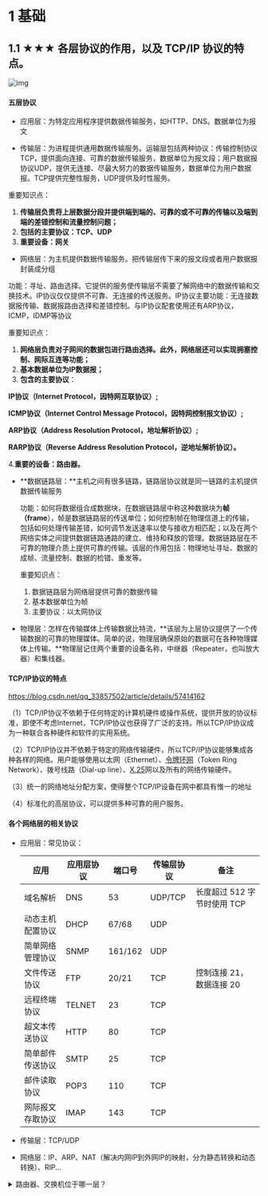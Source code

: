 # 1 基础

## 1.1 ★★★ 各层协议的作用，以及 TCP/IP 协议的特点。	

![img](file:////private/var/folders/gw/tm5w3wzx75b28wcz_7klvkxm0000gn/T/com.kingsoft.wpsoffice.mac/wps-zhupeihao/ksohtml/wpsvMjgoL.jpg)

####  五层协议

- 应用层：为特定应用程序提供数据传输服务，如HTTP、DNS。数据单位为报文



- 传输层：为进程提供通用数据传输服务。运输层包括两种协议：传输控制协议TCP，提供面向连接、可靠的数据传输服务，数据单位为报文段；用户数据报协议UDP，提供无连接、尽最大努力的数据传输服务，数据单位为用户数据报。TCP提供完整性服务，UDP提供及时性服务。

重要知识点：

1. **传输层负责将上层数据分段并提供端到端的、可靠的或不可靠的传输以及端到端的差错控制和流量控制问题；**
2. **包括的主要协议：TCP、UDP**
3. **重要设备：网关**



- 网络层：为主机提供数据传输服务。把传输层传下来的报文段或者用户数据报封装成分组

功能：寻址、路由选择。它提供的服务使传输层不需要了解网络中的数据传输和交换技术。IP协议仅仅提供不可靠、无连接的传送服务。IP协议主要功能：无连接数据报传输、数据报路由选择和差错控制。与IP协议配套使用还有ARP协议，ICMP，IDMP等协议

重要知识点：

1. **网络层负责对子网间的数据包进行路由选择。此外，网络层还可以实现拥塞控制、网际互连等功能；**
2. **基本数据单位为IP数据报；**
3. **包含的主要协议**：

**IP协议（Internet Protocol，因特网互联协议）;**

**ICMP协议（Internet Control Message Protocol，因特网控制报文协议）;**

**ARP协议（Address Resolution Protocol，地址解析协议）;**

**RARP协议（Reverse Address Resolution Protocol，逆地址解析协议）。**

   4.**重要的设备：路由器。**



- **数据链路层：**主机之间有很多链路，链路层协议就是同一链路的主机提供数据传输服务

  功能：如何将数据组合成数据块，在数据链路层中称这种数据块为**帧（frame**），帧是数据链路层的传送单位；如何控制帧在物理信道上的传输，包括如何处理传输差错，如何调节发送速率以使与接收方相匹配；以及在两个网络实体之间提供数据链路通路的建立、维持和释放的管理。数据链路层在不可靠的物理介质上提供可靠的传输。该层的作用包括：物理地址寻址、数据的成帧、流量控制、数据的检错、重发等。

  重要知识点：

  1. 数据链路层为网络层提供可靠的数据传输
  2. 基本数据单位为帧
  3. 主要协议：以太网协议

  

- 物理层：怎样在传输媒体上传输数据比特流，**该层为上层协议提供了一个传输数据的可靠的物理媒体。简单的说，物理层确保原始的数据可在各种物理媒体上传输。**物理层记住两个重要的设备名称，中继器（Repeater，也叫放大器）和集线器。

#### TCP/IP协议的特点

https://blog.csdn.net/qq_33857502/article/details/57414162

（1）TCP/IP协议不依赖于任何特定的计算机硬件或操作系统，提供开放的协议标准，即使不考虑Internet，TCP/IP协议也获得了广泛的支持。所以TCP/IP协议成为一种联合各种硬件和软件的实用系统。

（2）TCP/IP协议并不依赖于特定的网络传输硬件，所以TCP/IP协议能够集成各种各样的网络。用户能够使用以太网（Ethernet）、[令牌环网](http://baike.baidu.com/view/115033.htm)（Token Ring Network）、拨号线路（Dial-up line）、[X.25](http://baike.baidu.com/view/175390.htm)网以及所有的网络传输硬件。

（3）统一的网络地址分配方案，使得整个TCP/IP设备在网中都具有惟一的地址

（4）标准化的高层协议，可以提供多种可靠的用户服务。

#### 各个网络层的相关协议

- 应用层：常见协议：

  | 应用             | 应用层协议 | 端口号  | 传输层协议 | 备注                        |
  | ---------------- | ---------- | ------- | ---------- | --------------------------- |
  | 域名解析         | DNS        | 53      | UDP/TCP    | 长度超过 512 字节时使用 TCP |
  | 动态主机配置协议 | DHCP       | 67/68   | UDP        |                             |
  | 简单网络管理协议 | SNMP       | 161/162 | UDP        |                             |
  | 文件传送协议     | FTP        | 20/21   | TCP        | 控制连接 21，数据连接 20    |
  | 远程终端协议     | TELNET     | 23      | TCP        |                             |
  | 超文本传送协议   | HTTP       | 80      | TCP        |                             |
  | 简单邮件传送协议 | SMTP       | 25      | TCP        |                             |
  | 邮件读取协议     | POP3       | 110     | TCP        |                             |
  | 网际报文存取协议 | IMAP       | 143     | TCP        |                             |

- 传输层：TCP/UDP

- 网络层：IP、ARP、NAT（解决内网IP到外网IP的映射，分为静态转换和动态转换）、RIP...

<details>
<summary>路由器、交换机位于哪一层？</summary>


- 路由器网络层，根据IP地址进行寻址；
- 交换机数据链路层，根据MAC地址进行寻址

## 1.2 ★★☆ 以太网的特点，以及帧结构。	

以太网是一种星型拓扑结构的**局域网**，早期使用集线器进行连接，作用于比特而不是帧，当一个比特到达接口时，集线器生成该比特并将其强度放大，从而扩大网络距离。

 

现在以太网使用交换机替代了集线器，交换机是一种链路层设备，不会发生碰撞，会根据MAC地址进行存储转发

![img](file:////private/var/folders/gw/tm5w3wzx75b28wcz_7klvkxm0000gn/T/com.kingsoft.wpsoffice.mac/wps-zhupeihao/ksohtml/wpsi4HsWs.jpg) 

- 类型：标记上层使用的协议
- 数据：长度在46-1500之间
- FCS：帧检验序列，使用CRC（循环冗余）检验

## 1.3 ★★☆ 集线器、交换机、路由器的作用，以及所属的网络层。	

https://blog.csdn.net/clubsondy/article/details/542615

 

**集线器：**

物理层

没有智能处理能力，数据只是电流而已，当一个端口的电流传到集线器中时，只是简单的将电流传送到其他端口，至于其他端口连接的计算机接不接收就不管了。

共享性模式，就是一个端口在向另一个端口发送数据时，其他端口处于等待状态。

 

**交换器：**

链路层

具有自学习能力，学习得是交换表的内容，交换表中存储着MAC地址到接口的映射。因为是自学习，所以交换机是一种即插即吧设备，不需要管理员手动配置交换表内容。

下图：交换机有4个接口，主机A向主机B发送数据帧时，交换机把主机A的MAC的地址和接口1的映射写入交换表，此时没有主机B的表项，所以主机A发送广播帧，主机C和主机D会丢弃该帧，主机B回应该帧向A发送数据包时，交换机查找交换表得到主机A映射的接口为1，发送数据到接口1，同时在交换表中添加主机B的MAC地址到接口2的映射。

![img](file:////private/var/folders/gw/tm5w3wzx75b28wcz_7klvkxm0000gn/T/com.kingsoft.wpsoffice.mac/wps-zhupeihao/ksohtml/wpsqd1GT5.jpg) 

 

**路由器：**

工作在网络层，能够连接不同类型的网络，能够选择数据传送的路径。能理解数据中的IP地址，如果接收到一个数据包，就检查其中的IP地址，如果目标地址是本地网络，就不理会，如果是其他网络，就会将数据包转发出本地网络。

集线器和交换机一般用于连接以太网，路由器可以连接不同类型的局域网，广域网。不同类型的网络，传送的数据单元-帧的格式大小也不同。

路由器有路径选择能力，从一个节点到另一个节点有不同的路由算法。

## 1.4 ★★☆ IP 数据数据报常见字段的作用。	

![img](file:////private/var/folders/gw/tm5w3wzx75b28wcz_7klvkxm0000gn/T/com.kingsoft.wpsoffice.mac/wps-zhupeihao/ksohtml/wpsmLk9gI.png) 

- 版本：IPv4和IPv6
- 首部长度：占4个位，最大值位15.值为1表示1个32位长度，也就是4字节。因为固定部分长度位20字节，所以该值最小位5
- 区分服务：用来获得更好的服务，一般不用
- 总长度，包括首部长度和数据部分长度
- 生存时间TLL：防止无法交付的数据报在互联网中不断兜圈子。以路由器跳数位单位，当TLL为0就丢弃数据包。
- 协议：携带的数据上交给哪个协议进行处理，如ICMP、TCP、UDP。
- 首部检验和：数据包每经过一个路由器，都要重新计算检验和，检验和不包含数据部分可以减少计算量
- 标识：在数据报过长而发生分片情况下，相同数据报的不同分片具有相同的标识符
- 片偏移：和标识符一起，用于发生分片的情况。单位是8字节。

![img](file:////private/var/folders/gw/tm5w3wzx75b28wcz_7klvkxm0000gn/T/com.kingsoft.wpsoffice.mac/wps-zhupeihao/ksohtml/wpsNcZp1d.jpg) 

## 1.5 ★☆☆ ARP 协议的作用，以及维护 ARP 缓存的过程。

**ARP实现由IP地址得到MAC地址。**

**网络层实现主机间的通信，而链路层实现具体每段链路之间的通信。**在通信过程中，IP数据报的原地址和目的地址不变，而MAC地址会随着链路的改变而改变。

每个主机都有一个ARP高速缓存，里面有局域网上各主机和路由器IP地址到MAC地址的映射表。

如果主机A知道主机B的IP地址，但是ARP高速缓存没有该IP地址到MAC地址的映射，就会通过**广播方式向所在的发送ARP请求分组**，这个请求分组中会包括原IP地址到其MAC地址的映射；主机B收到该请求后会首先保存这一对映射，然后发送ARP响应分组给主机A，告知其MAC地址，随后主机A向高速缓存写入主机B的IP地址到MAC地址的映射，要是主机A一直瘦不发哦响应，表示ARP查询失败。如果这个主机不再他的局域网内，那么需要通过ARP找到位于本局域网上的某个路由器的硬件地址，然后把分组发送给路由器，让这个路由器分组转发给下一个网络。剩下的工作由下一个网络来做。

ARP缓存是有生存期的，生存期结束后将在重复上面的过程。

![img](file:////private/var/folders/gw/tm5w3wzx75b28wcz_7klvkxm0000gn/T/com.kingsoft.wpsoffice.mac/wps-zhupeihao/ksohtml/wpsw0YOzk.jpg)

**逆地址解析协议，即RARP**

**功能和ARP协议相对，其将局域网中某个主机的物理地址转换为IP地址**，比如局域网中有一台主机只知道物理地址而不知道IP地址，那么可以通过RARP协议发出征求自身IP地址的广播请求，然后由RARP服务器负责回答。

RARP协议工作流程：

（1）给主机发送一个本地的RARP广播，在此广播包中，声明自己的MAC地址并且请求任何收到此请求的RARP服务器分配一个IP地址；

（2）本地网段上的RARP服务器收到此请求后，检查其RARP列表，查找该MAC地址对应的IP地址；

（3）如果存在，RARP服务器就给源主机发送一个响应数据包并将此IP地址提供给对方主机使用；

（4）如果不存在，RARP服务器对此不做任何的响应；

（5）源主机收到从RARP服务器的响应信息，就利用得到的IP地址进行通讯；如果一直没有收到RARP服务器的响应信息，表示初始化失败。

## 1.6 ★★☆ ICMP 报文种类以及作用；和 IP 数据报的关系；Ping 和 Traceroute 的具体原理。	

ICMP是为了检测网络通信故障和实现链路追踪，被封装在IP数据报中。最典型的应用是PING和traceroute。

![img](file:////private/var/folders/gw/tm5w3wzx75b28wcz_7klvkxm0000gn/T/com.kingsoft.wpsoffice.mac/wps-zhupeihao/ksohtml/wpsW1FnkG.png) 

 

ICMP种类：差错报告报文和询问报文

 

![img](file:////private/var/folders/gw/tm5w3wzx75b28wcz_7klvkxm0000gn/T/com.kingsoft.wpsoffice.mac/wps-zhupeihao/ksohtml/wpsEiTAI6.jpg) 

 

#### 1.Ping

测试两台主机的联通性，Ping的原理是通过向目的主机发送ICMP echo请求报文，目的主机收到后发送Echo回答报文。Ping会根据时间和成功响应的次数估算出数据报往返时间以及丢包率。

 

#### 2.Traceroute

用来跟踪一个分组从源点到终点的路径。Traceroute发送的IP数据报封装的是无法交付的UDP用户数据报，并由目的主机发送终点不可达差错报告报文。

- 源主机向目的主机发送一连串的IP数据报。第一个数据报P1的生存时间TTL为1，当P1到达路径上第一个路由器R1是，就把他丢弃，并向源主机发送一个ICMP时间超过差错报告报文。
- 源主机接着发送第二个数据报P2，并把TTL设置为2，P2先到达R1，R1收下后把TLL减1在转发给R2，R2收下后TTL为0，把它丢弃，并向源主机发送一个ICMP时间超过差错报文。
- 不断执行这个步骤，直到数据报刚刚到达目的主机（目的主机不会转发数据报，不会吧TTL值减1，但是数据报封装的是无法交付的UDP，所以目的主机向源主机发送ICMP终点不可达差错报告报文），之后源主机就知道了目的主机所经过的路由器IP地址以及到达每个路由器的往返时间

## 1.7 ★★★ UDP 与 TCP 比较，分析上层协议应该使用 UDP 还是 TCP。	

#### TCP的UDP的区别

1. TCP是面向连接的，UDP是无连接的

2. TCP是可靠的，UDP是不可靠的

3. TCP只支持点对点通信，UDP支持一对一、一对多、多对一、多对多；

4. **TCP是面向字节流的，UDP是面向报文的**

（面向字节流指发送数据时以字节为单位，一个数据包可以拆分成若干组进行发送；UDP只能一个报文一次发完）

5. TCP有拥塞控制机制，UDP没有。

6. TCP首部开销（20字节）比UDP（8字节）大

7. UDP的主机不需要维持复杂的连接状态

  

 

**UDP（用户数据报协议）**：无连接的，尽最大可能交付，没有拥塞控制（对实施性应用很重要），面向报文（对应用程序传下来的报文不合并也不拆分，只是添加UDP首部），支持一对一、一对多、多对一和多对多通信。首部8个字节

![img](file:////private/var/folders/gw/tm5w3wzx75b28wcz_7klvkxm0000gn/T/com.kingsoft.wpsoffice.mac/wps-zhupeihao/ksohtml/wpscziFWF.png) 

 

 

**TCP（传输控制协议）**：面向连接，提供可靠交付，有流量控制，拥塞控制，提供全双工通信，面向字节流（把应用层传下来的报文看出字节流），TCP只能是点对点的通信。首部20个字节

![img](file:////private/var/folders/gw/tm5w3wzx75b28wcz_7klvkxm0000gn/T/com.kingsoft.wpsoffice.mac/wps-zhupeihao/ksohtml/wpsEd7275.jpg) 

 

 

#### TCP和UDP应用场景：

对实时性要求比较高的情况，选择UDP，如游戏，通信，实时视频流，即使出现传输错误也是可以容忍的；其他大部分情况，HTTP都是使用TCP

 

HTTP不能使用UDP，因为UDP是不可靠的，而HTTP是基于可靠的传输协议

 

使用UDP的应用层协议有：DNS（域名系统）、TFTP（简单文件传送协议）、RIP（路由信息协议）、DHCP（动态主机配置协议）、SNMP（简单网络管理协议）、NFS(网络文件系统)、IGMP（忘记组管理协议），此外在网络语音或视频通信中也使用UDP通信

 

使用TCP的应用层协议有：HTTP（超文本传输协议）、FTP（文件传输协议）、SMTP（简单邮件传输协议）、TELNET（远程终端协议）

 

**面向连接和无连接的区别。**

- 无连接的网络服务（数据报服务）：

每个数据包含目的地址，数据路由相互独立；网络经最大努力交付数据，但不保证送达、不保证先后顺序、不保证在时限内交付；网络发生拥塞时，可能将一些分组丢弃。

- 面向连接的网络服务（虚电路服务）

首先建立连接，所有的数据包经过相同的路径服务质量有较好的保证

## 1.8 ★★★ 理解三次握手以及四次挥手具体过程，三次握手的原因、四次挥手原因、TIME_WAIT 的作用。

### 三次握手

![img](file:////private/var/folders/gw/tm5w3wzx75b28wcz_7klvkxm0000gn/T/com.kingsoft.wpsoffice.mac/wps-zhupeihao/ksohtml/wpszrqVhY.jpg) 

1. 第一次握手：Client将SYN=1 ACK=0，随机产生一个初始序列号x发送给Server，进入SYN_SENT
2. 第二次握手：Server收到Client的SYN=1以后，知道客户端请求建立连接，将自己的SYN置1，ACK置1，产生一个acknowledge number=x+1，并随机产生一个初始序列号y，发送给客户端，进入SYN_RCVD状态
3. 第三次握手：Client检查acknowledge number是否为序列号+1，ACK是否为1，检查正确后将ACK置1，产生一个acknowledge number=y+1,序列号为x+1，发送给服务器；进入Established状态；服务器检查ACK为1和acknowledge number=y+1，也进入Established状态,连接建立

 

#### 问TCP建立连接可以两次握手吗

 

不可以 有两个原因：

1.可能出现已失效的连接请求又传到了服务器端

client发出的第一个连接请求报文段并没有丢失，而是在某个网络节点长时间滞留了，以至到连接释放以后的某个时间才到达server。本身这已经是一个失效的报文段。但是server接受到此请求以后还以为是新的连接请求，于是向client发出确认报文，同意建立连接。如果采用两次握手，那么只要server确认，新的连接就建立了。由于client并没有发出建立连接的请求，所以不会理睬server，也不会向server发送数据，但是server却发出了建立连接的请求，并一直等待client的回复。这样server的很多资源就浪费了。

2.两次握手无法保证client正确收到第二次握手的报文（server端不知道），也无法保证client和server之间成功互换初始序列号

 

#### 可以采用四次握手吗

 

可以。但是会降低传输效率

四次握手是指在第二次握手时server只发送ACK和acknowledge number；而Server的SYN和初始序列好在第三次握手中发送。处于优化的目的，四次握手的二、三可以合并。

 

#### 第三次握手中，如果客户端的ACK未送达服务器，会怎样？

Server端；

由于Server没有收到ACK确认，因此会重发之前的SYN+ACK（默认重发五次，之后自动关闭连接进入CLOSED状态），client收到后会重新传ACK给server。

Client端，有两种情况：

1.在Server超时重发的过程中，如果CLient发送的数据，ACK为1，所以服务器收到数据后就进入extablished状态

2.在Server已经进入closed状态后，Client在向服务器发送数据，服务器会以RST包应答。

 

#### 如果已经建立了连接，但客户端出现了故障怎么办？

服务器每收到一次客户端的请求后都会复位一个计数器，时间通常设置2小时，若2小时还没有收到客户端数据，服务器会发送一个探测报文段，以后每隔75s发送一次。若一连发送10个探测报文段都没有反应，服务器就会关闭连接。

 

#### 初始序列号是什么？

TCP的连接一方A，随机选择一个32位序列号作为发送数据的初始序列号（Initial Sequence Number，ISN），比如100，以该序列号为原点，对要传送的数据进行编号：1001、1002...三次握手时，把这个初始序列号传送给另一方B，以便在传输数据时，B可以确认什么样的数据编号是合法的；同时在进行数据传输时，A还可以确认B收到的每一个字节，如果A收到了B的确认编号（acknowledge number）是2001，就说明编号为1001-2000的数据已经被B成功接受。

 

### 四次挥手

![img](file:////private/var/folders/gw/tm5w3wzx75b28wcz_7klvkxm0000gn/T/com.kingsoft.wpsoffice.mac/wps-zhupeihao/ksohtml/wpsnOTuFJ.png) 

 

1. 第一次挥手：Client将FIN置1，发送一个seq给Server；进入FIN——WAIT——1状态
2. 第二次挥手：Server收到FIN，发送一个ACK；进入CLOSE_WAIT状态。此时客户端没有要发送的数据，但仍可以接受服务器发送的数据
3. 第三次挥手：Server将FIN置1，发送一个seq给Client；进入LAST_ACK状态
4. 第四次挥手：Client收到FIN后，进入TIME_WAIT状态；接着将ACK置1，发送一个acknowledge number=序列号+1；服务器收到后确认acknowledge number，变为CLOSED状态，不再向客户端发送数据。客户端等待2*MSL(报文段最长寿命)，也进入CLOSED状态，完成四次挥手。

 

#### 为什么不能把服务器发送的ACK和FIN合并起来，变成三次挥手（CLOSED_WAIT状态的意义）

当服务器收到客户端断开连接的请求时，可能数据还没发送完，所以回复ACK，表示接收到断开连接的请求。等到数据发完后在发FIN，断开和服务器的数据传输。

 

#### 如果第二次挥手时服务器的ACK没有送达客户端会怎样

客户端没有收到ACK，会重新发送FIN请求

 

#### 客户端的TIME_WAIT状态意义是什么

客户端接收到服务器端的 FIN 报文后进入此状态，此时并不是直接进入 CLOSED 状态，还需要等待一个时间计时器设置的时间 2MSL。这么做有两个理由.

1.确保最后一个确认报文能够到达。如果 B 没收到 A 发送来的确认报文，那么就会重新发送连接释放请求报文，A 等待一段时间就是为了处理这种情况的发生.

2.等待一段时间是为了让本连接持续时间内所产生的所有报文都从网络中消失，使得下一个新的连接不会出现旧的连接请求报文(防止客户端提前结束的话，服务器端会重复发送FIN报文)。

**MSL(Maximum Segment Lifetime)**，指一个片段在网络中最大的存活时间，2MSL就是一个发送和一个回复所需的最大时间。如果直到2MSL，Client都没有再次收到FIN，那么Client推断ACK已经被成功接收，则结束TCP连接。

## 1.9 ★★★ 可靠传输原理，并设计可靠 UDP 协议	

https://blog.csdn.net/pangyemeng/article/details/50387078

 

### TCP实现可靠传输的原理

数据包检验、确认机制（对失序数据包重排序，接收到数据后，会发送一个确认）、超时重传机制、滑动窗口，流量控制

**1.数据包校验**

发送方将伪首部、TCP首部、TCP数据 使用累加和检验的方式计算出一个数字，存放在TCP首部的校验和字段中。接受方使用经过同样的过程计算校验和与首部该字段的值进行比较，如果不一致就说明数据传输错误。

但是即使校验和相同，也不能保证数据是准确的，因为累加和校验本身就存在缺陷，很可能两个位置的数据交换以下，校验结果还是正确的。所以为了安全可以在应用层增加额外的数据校验方式（使用MD5加密）。

**2.超时重传**

如果一个已经发送报文段在一段时间内没有收到确认，就会重传这个报文段。

详细机制：

TCP协议会设立重传定时器，在发送一个报文段的同时启动重传定时器，如果在重传定时器超时前收到了确认报文就关闭该定时器；反之就会重传该报文段。在重传时间的设定上，TCP具有自适应性，会根据当前互联网的通信情况，给出合适的重发时间。对于重传定时器的初值设定较多采用Jacobson的算法。。。。

![img](file:////private/var/folders/gw/tm5w3wzx75b28wcz_7klvkxm0000gn/T/com.kingsoft.wpsoffice.mac/wps-zhupeihao/ksohtml/wpsd4iDE7.jpg) 

 

**3.确认机制**

TCP能确保每个数据段都到达目的地，实现方式是目的主机在接收到数据后会发送确认消息。

举例：

如果发送报文段时序列号是1000，传输的连续数据段有100个，当目的主机接受了这100个数据以后会发送确认消息，此时的acknoeledge number=1000+100+1=1101，表示期待接受的下一个字节（期待确认）

**4.滑动窗口**

窗口是缓存的一部分，发送方和接收方都有，用来暂时存放字节流。接收方会通过TCP报文段中的窗口字段告诉发送方自己的窗口大小。

 

**发送窗口**包括已发送但尚未收到确认的数据和允许发送但尚未发送的数据，如果有数据收到了确认，窗口就会右移。

**接受窗口**只会对<u>最后一个按序到达的字节进行确认</u>，例如接受窗口收到字节{31,34,35},只会接受{31},只对31进行确认。

![img](file:////private/var/folders/gw/tm5w3wzx75b28wcz_7klvkxm0000gn/T/com.kingsoft.wpsoffice.mac/wps-zhupeihao/ksohtml/wpsMe57H0.png) 

 

 

### 设计可靠的UDP协议

传输层无法保证数据的可靠传输，通过应用层来实现，实现的方式就按照上面讲的三个实现可靠传输的机制：确认机制、超时重传机制、滑动窗口；

1.添加seq/ack机制，确保数据发送到目的端

2.添加发送和接受缓冲区，

3.添加超时重传机制

## 1.10 ★★☆ TCP 拥塞控制的作用，理解具体原理。

https://blog.csdn.net/m0_37962600/article/details/79993310?utm_medium=distribute.pc_relevant_t0.none-task-blog-BlogCommendFromMachineLearnPai2-1.nonecase&depth_1-utm_source=distribute.pc_relevant_t0.none-task-blog-BlogCommendFromMachineLearnPai2-1.nonecase

#### 作用： 

防止过多的数据注入到网络中，使路由器或链路过载。

 

#### 拥塞控制原理：

通过四个算法来实现TCP拥塞控制：慢开始、拥塞避免、快重传、快恢复。

发送方维护一个拥塞窗口(cwnd)状态变量，发送方窗口决定了实际发送方能发送多少数据。

![img](https://cs-notes-1256109796.cos.ap-guangzhou.myqcloud.com/910f613f-514f-4534-87dd-9b4699d59d31.png)

**1.慢开始**

最初令cwnd=1，发送方开始只能发送一个报文段；当收到确认后，将cwnd加倍。因此之后发送方能发送的报文使2、4、8...

 

当rwnd足够大的时,即接收方有足够大的接受缓存，不会发生流量控制，为了防止cwnd的增长引起网络阻塞，需要设置一个慢开始阈值(ssthresh)

- 当cwnd<ssthresh 使用慢开始算法
- 当cwnd>ssthresh 停止使用慢开始，使用拥塞避免算法

 

**局限性：**

需要获得网络内部流量分布信息，浪费可用的网络容量，额外开销；估算合理的ssthresh不容易

注意：

1）接收端窗口rwnd，又称通知窗口awnd，使接收端根据目前的接受缓存大小允许的最新窗口值，是来自接收端的流量控制

2）拥塞窗口cwnd使发送端根据其估计的网络阻塞程度而设置的窗口值，来自发送端的流量控制

3）cwnd初始可以设置为一个报文段(实质是TCP数据包每次能够传输的最大数据分段，不包括TCP首部，只出现在SYN报文段中)

 

**2.拥塞避免**

每经过一个往返时间RTT，让cwnd+1

无论是慢启动还是拥塞避免，一旦出现拥塞(发送超时),就把ssthresh设置为cwnd的一半，然后cwnd重新设为1，进行慢开始，这样能迅速减少网络中的数据传输。拥塞窗口是按照线性规律增长。

 

AIMD（加法增大乘法减小）：乘法减小：网络发现超时，就将ssthresh减少一半，cwnd为1；加法增大：cwnd缓慢增大，以防网络过早拥塞

 

拥塞避免算法不能完全避免拥塞，只能使网络不容易产生拥塞。

 

**3.快重传（重传失序报文）**

在接收方，要求每次接收到的报文段都对最后一个已收到的有序报文段进行确认。

在发送方如果收到三个重复确认（不用等到重传计时器到期），就知道下一个报文段丢失，此时执行快重传。

如下图M3发生丢失，所以连续收到3个M2，立即重传M3

![img](file:////private/var/folders/gw/tm5w3wzx75b28wcz_7klvkxm0000gn/T/com.kingsoft.wpsoffice.mac/wps-zhupeihao/ksohtml/wpsqXy6eb.jpg) 

 

**4.快恢复**

当收到三个重复确认后，ssthresh=cwnd/2，cwnd=ssthresh,直接进入拥塞避免。

#### 为什么收到三个重复确认后，是直接进入拥塞避免而不是慢开始？

因为这种情况下有三个重复确认，表示当前网络环境是好的，不断有数据报送达，所以网络没有拥塞，没必要慢开始，可以直接执行拥塞避免。也有些把cwnd设置为ssthresh+3*MSS,因为既然已经收到了3个重复确认，表示这三个分组不再消耗网络资源，而是停留在接收方的缓存中，可以把拥塞窗口扩大些。

 

**注意：**

慢开始和快恢复指的是cwnd的值，并不是cwnd的增长率，慢开始设为1，而快恢复设为ssthresh

## 1.11 ★★☆ DNS 的端口号；TCP 还是 UDP；作为缓存、负载均衡。	

DNS端口号53 当长度超过512字节使用TCP。

- DNS区域传输使用TCP协议：

次域名服务器会定时向主域名服务器进行查询以了解数据是否变动。如有变动，会执行一次区域传送，进行数据同步，使用TCP，因为数据同步传送的数据量比一个请求应答的数据量要多的多。并且TCP是可靠传输，保证数据的准确性。

- 域名解析使用UDP协议：

客户端向DNS服务器查询域名，一般返回的内容不超过512字节（如果超过了，会截断，那么用户得到的DNS应答是不完整的），用UDP传输，不用三次握手，这样DNS服务器负载更低，响应更快。理论上说客户端也可以指定向DNS服务器查询时用TCP，但事实上很多DNS服务器配置时，仅可以UDP查询。

 

**如果想要UDP传送超过512字节的数据，可以在DNS字段中增加报文ID，用于分片**

 

## 1.12 ★★☆ TCP如何实现流量控制	

![img](file:////private/var/folders/gw/tm5w3wzx75b28wcz_7klvkxm0000gn/T/com.kingsoft.wpsoffice.mac/wps-zhupeihao/ksohtml/wpsl1XCDr.jpg) 

TCP首部中有一个窗口字段--占2个字节。用来控制发送方发送的数据量。接受方根据自己的缓存空间大小确定接受窗口的大小。

使用**滑动窗口协议**实现流量控制。防止发送方发送速率太快，接收方缓存区不够导致溢出。接收方会维护一个接受窗口，在返回ACK时，会将接受窗口的大小放在TCP报文的窗口字段中。

发送窗口的上限为接收窗口和拥塞窗口中的较小值。

 

#### 什么是零窗口（接收窗口为0会怎么样）？

如果接受方没有能力接受数据，就会将接收窗口设置为0，这时发送方必须暂停发送数据，但是会启动一个持续计数器，到期后发送一个大小为1字节的探测数据报，以查看接受窗口的状态。如果接收方能接受数据买就会在返回报文中更新接受窗口大小，恢复数据传送。

## 1.13 ★★★ IP地址、子网掩码以及子网划分

#### IP地址

首先了解一下IP地址的分类：A,B,C,D类地址

A类地址以0开头，第一个字节作为网络号，地址范围为：0.0.0.0~127.255.255.255；

B类地址以10开头，前两个字节作为网络号，地址范围是：128.0.0.0~191.255.255.255;

C类地址以110开头，前三个字节作为网络号，地址范围是：192.0.0.0~223.255.255.255。

D类地址以1110开头，地址范围是224.0.0.0~239.255.255.255，D类地址作为组播地址（一对多的通信）；

E类地址以11110开头，地址范围是240.0.0.0~255.255.255.255，E类地址为保留地址，供以后使用。

**注意：只有A、B、C有网络号和主机号之分，D和E类地址没有划分网络号和主机号。**



**1）广播地址**

广播地址通常成为直接广播地址，是为了区分受限广播地址。

广播地址的主机号全为1，当向某个网络的广播地址发送消息时，该网络内的所有主机都能收到该广播信息

**2）255.255.255.255**

这是受限广播地址。与一般广播地址的区别在于，受限广播地址只能用于本地网络，路由器不会转发以受限广播地址为目的地址的分组；一般广播地址既可在本地广播，也可跨网段广播。例如：主机192.168.1.1/30上直接广播数据包后，另外一个网段192.168.1.5/30也能收到该数据报；若发送受限广播数据报，则不能收到。

注：一般的广播地址（直接广播地址）能够通过某些路由器（当然不是所有的路由器），而受限的广播地址不能通过路由器。

**3）0.0.0.0**

常用于表示 **无效的，未知的或是没有指定目标IP地址**。用处主要有：

- 本机所有IP

  0.0.0.0在一台服务器中的左右，就是指代这台服务器所有的IP。

- 默认路由

  路由表记录了数据报下一跳应该去哪，包含目标地址的网络ID，子网掩码和下一跳地址的接口。

  假设一个IP匹配了多条路由规则，那么子网越小的越优先。而如果配置了0.0.0.0->111.222.1.254这样的路由规则，表示当解析不到任何精确路由规则时，下一跳都到111.222.1.254

- DHCP

  https://www.cnblogs.com/wajika/p/6537085.html

  当一个网络设备第一次启动的时候，没有配置IP，需要通过DHCP协议向同一局域网内的DHCP服务器索要IP地址。但DHCP是建立在UDP上的，需要有IP才能发送这个包，这时这个网络设备和DHCP会按照下图的顺序进行包的发送。

![DD451E5B385F93C34901CE1425D6E0C1](/Users/zhupeihao/Library/Containers/com.tencent.qq/Data/Library/Caches/Images/DD451E5B385F93C34901CE1425D6E0C1.jpg)

**4）回环地址**

127.0.0.0/8被用作回环地址，回环地址表示本机的地址，常用于对本机的测试，用的最多的是127.0.0.1（localhost）。

什么意思呢？形象地说就是发送数据包是从应用层->数据链路层自上而下一层层按照程序封装的,当到了网络层，发现目标IP地址是127.0.0.1,就不再继续向下封装了，而是把包丢给需要像上层解析的队列中。

**5）A、B、C类私有地址**

私有地址(private address)也叫专用地址，它们不会在全球使用，只具有本地意义。

A类私有地址：10.0.0.0/8，范围是：10.0.0.0~10.255.255.255

B类私有地址：172.16.0.0/12，范围是：172.16.0.0~172.31.255.255

C类私有地址：192.168.0.0/16，范围是：192.168.0.0~192.168.255.255

### 子网掩码及网络划分

**什么是子网掩码？**

子网掩码是标志两个IP地址是否同属于一个子网的，也是32位二进制地址，其每一个为1代表该位是网络位，为0代表主机位。它和IP地址一样也是使用点式十进制来表示的。如果两个IP地址在子网掩码的按位与的计算下所得结果相同，即表明它们共属于同一子网中。

**子网掩码的计算：**

对于无须再划分成子网的IP地址来说，其子网掩码非常简单，即按照其定义即可写出：如某B类IP地址为 10.12.3.0，无须再分割子网，则该IP地址的子网掩码255.255.0.0。如果它是一个C类地址，则其子网掩码为 255.255.255.0。其它类推，不再详述。下面我们关键要介绍的是一个IP地址，还需要将其高位主机位再作为划分出的子网网络号，剩下的是每个子网的主机号，这时该如何进行每个子网的掩码计算。

下面总结一下有关子网掩码和网络划分常见的面试考题：

**1）利用子网数来计算**

在求子网掩码之前必须先搞清楚要划分的子网数目，以及每个子网内的所需主机数目。

(1) 将子网数目转化为二进制来表示;

如欲将B类IP地址168.195.0.0划分成27个子网：27=11011；

(2) 取得该二进制的位数，为N；

该二进制为五位数，N = 5

(3) 取得该IP地址的类子网掩码，将其主机地址部分的的前N位置1即得出该IP地址划分子网的子网掩码。

将B类地址的子网掩码255.255.0.0的主机地址前5位置 1，得到 255.255.248.0

**2）利用主机数来计算**

如欲将B类IP地址168.195.0.0划分成若干子网，每个子网内有主机700台：

(1) 将主机数目转化为二进制来表示；

700=1010111100；

(2) 如果主机数小于或等于254（注意去掉保留的两个IP地址），则取得该主机的二进制位数，为N，这里肯定 N<8。如果大于254，则 N>8，这就是说主机地址将占据不止8位；

该二进制为十位数，N=10；

(3) 使用255.255.255.255来将该类IP地址的主机地址位数全部置1，然后从后向前的将N位全部置为 0，即为子网掩码值。

将该B类地址的子网掩码255.255.0.0的主机地址全部置1，得到255.255.255.255，然后再从后向前将后 10位置0,即为：11111111.11111111.11111100.00000000，即255.255.252.0。这就是该欲划分成主机为700台的B类IP地址 168.195.0.0的子网掩码。

**3）还有一种题型，要你根据每个网络的主机数量进行子网地址的规划和计算子网掩码。这也可按上述原则进行计算。**

比如一个子网有10台主机，那么对于这个子网需要的IP地址是：

10＋1＋1＋1＝13

**注意：加的第一个1是指这个网络连接时所需的网关地址，接着的两个1分别是指网络地址和广播地址。**

因为13小于16（16等于2的4次方），所以主机位为4位。而256－16＝240，所以该子网掩码为255.255.255.240。

如果一个子网有14台主机，不少人常犯的错误是：依然分配具有16个地址空间的子网，而忘记了给网关分配地址。这样就错误了，因为14＋1＋1＋1＝17，17大于16，所以我们只能分配具有32个地址（32等于2的5次方）空间的子网。这时子网掩码为：255.255.255.224。

## 1.14 ★★☆  DHCP/远程登录协议/电子邮件协议

#### DHCP

DHCP 配置的内容不仅是 IP 地址，还包括子网掩码、网关 IP 地址。

DHCP 工作过程如下：

1. 客户端发送 Discover 报文，该报文的目的地址为 255.255.255.255:67，源地址为 0.0.0.0:68，被放入 UDP 中，该报文被广播到同一个子网的所有主机上。如果客户端和 DHCP 服务器不在同一个子网，就需要使用中继代理。
2. DHCP 服务器收到 Discover 报文之后，发送 Offer 报文给客户端，该报文包含了客户端所需要的信息。因为客户端可能收到多个 DHCP 服务器提供的信息，因此客户端需要进行选择。
3. 如果客户端选择了某个 DHCP 服务器提供的信息，那么就发送 Request 报文给该 DHCP 服务器。
4. DHCP 服务器发送 Ack 报文，表示客户端此时可以使用提供给它的信息。

![img](https://cs-notes-1256109796.cos.ap-guangzhou.myqcloud.com/23219e4c-9fc0-4051-b33a-2bd95bf054ab.jpg)

![DD451E5B385F93C34901CE1425D6E0C1](/Users/zhupeihao/Library/Containers/com.tencent.qq/Data/Library/Caches/Images/DD451E5B385F93C34901CE1425D6E0C1.jpg)

#### 远程登录协议

TELNET 用于登录到远程主机上，并且远程主机上的输出也会返回。

TELNET 可以适应许多计算机和操作系统的差异，例如不同操作系统系统的换行符定义。

#### 电子邮件协议

一个电子邮件系统由三部分组成：用户代理、邮件服务器以及邮件协议。

邮件协议包含发送协议和读取协议，发送协议常用 SMTP，读取协议常用 POP3 和 IMAP。

![img](https://cs-notes-1256109796.cos.ap-guangzhou.myqcloud.com/7b3efa99-d306-4982-8cfb-e7153c33aab4.png)

##### 1)SMTP

SMTP 只能发送 ASCII 码，而互联网邮件扩充 MIME 可以发送二进制文件。MIME 并没有改动或者取代 SMTP，而是增加邮件主体的结构，定义了非 ASCII 码的编码规则。

![img](https://cs-notes-1256109796.cos.ap-guangzhou.myqcloud.com/ed5522bb-3a60-481c-8654-43e7195a48fe.png)

##### 2)POP3

POP3 的特点是只要用户从服务器上读取了邮件，就把该邮件删除。但最新版本的 POP3 可以不删除邮件。

##### 3)IMAP

IMAP 协议中客户端和服务器上的邮件保持同步，如果不手动删除邮件，那么服务器上的邮件也不会被删除。IMAP 这种做法可以让用户随时随地去访问服务器上的邮件。



# 2 HTTP

## 2.1 ★★★ GET 与 POST 比较：作用、参数、安全性、幂等性、可缓存。

1. 幂等性：GET是 幂等的，即读取同一个资源，总是得到相同的数据，POST不是幂等的

2. 作用：GET一般从服务器获取资源，而POST有可能改变服务器上的资源

3. 参数：GET请求的数据附在URL之后，HTTP请求头中；POST请求的数据在请求体中

4. 安全性：GET请求可被缓存、收藏、保留到历史记录，且其请求数据明文出现在URL中。POST的参数不会保存，安全性相对较高

5. GET只允许ASCII字符，而POST对数据类型没有要求，也允许二进制数据

6. GET的长度有限制（操作系统或浏览器），POST没有限制

 

注意：的意味着对同一URL的多个请求应该返回同样的结果。

## 2.2 ★★☆ HTTP 状态码。

- 2xx状态码：操作成功。

200 OK ；

204 No Content 请求处理成功，但返回的响应报文不包含实体的主题内容。一般只需要从客户端往服务器发送消息，不需要服务器返回信息。

- 3xx状态码：重定向。

301 永久重定向；

302暂时重定向

- 4xx状态码：客户端错误。

400 Bad Request（请求报文中存在语法错误）；

401 Unauthorized（发送的请求需要有认证信息）；

403 Forbidden；

404 Not Found；

- 5xx状态码：服务端错误。

500服务器内部错误；

503服务不可用（服务器暂时处于超负荷正在停机维护）

 

## 2.3 ★★★ Cookie 作用、安全性问题、和 Session 的比较。

https://blog.csdn.net/resilient/article/details/85249842

 

HTTP协议是无状态的，HTTP/1.1引入Cookie保存状态信息。Cookie是服务器发送到用户浏览器并保存到本地的一小块数据，他会在浏览器向同一服务器再次发送请求时被携带上。由于每次请求都会携带Cookie数据，因此会带来额外的开销。

**作用：**

- 会话状态管理（用户登陆状态、购物车、游戏分数或其他需要记录的信息）
- 个性化设置
- 浏览器行为跟踪

**安全性问题：**

cookie存储在浏览器端，可以通过脚本或者工具抓去获取该值。

可以通过javascript的 document.cookie来获取Cookie。可以将Cookie标记为HttpOnly，就不能被JavaScript脚本调用。一定程度上避免跨站脚本攻击XSS。标记Secure的Cookie只能通过被HTTPS协议加密过的请求发送给服务端。但即便设置了Secure标记，敏感信息也不应该通过Cookie传输，因为有其固有的不安全性

1.Cookie欺骗：获取cookie以后虽然不知道其含义，但是可以将这个cookie向服务器提交，冒充用户来访问进而获取隐私信息。

2.Cookie截获：cookie以纯文本的形式在浏览器和服务器之间传递，在web通信时很容易被非法用户截获。

3.Flash的内部代码隐患：在观看Flash动画是，其内部可能悄无声息的打开了极小的不易发现的页面，可以向远程服务器输入当前cookie用户信息。

**解决办法：**

1.cookie有效期不要设置过长

2.设置HttpOnly属性为true

3.设置复杂的cookie，加密cookie（key用uuid随机生成，value使用复杂组合如用户名+当前时间+cookie有效时间+随机数）

4.用户第一次登录时，保存ip+cookie加密后的token

5.seesion和cookie同时使用

6.如果网站支持https，尽可能使用https（设置cookie的Secure属性为true）

 

**Session**

存储在服务器，存储在服务器端更安全。可以存放在数据库或内存或者Redis中。

使用session维护用户登陆状态的过程如下

1. 用户进行登陆时，用户提交包含用户名和密码的表单，放入HTTP请求报文中
2. 服务器验证该用户名和密码，如果正确就把用户信息存储到Redis中，Key就是SessionID；
3. 服务器返回的响应报文的Set-Cookie首部字段包含了这个Session ID，客户端收到响应报文后将该Cookie值放入浏览器
4. 客户端之后对同一个服务器进行请求时都包含该cookie值，服务器收到后提取SessionID，从Redis中提取用户信息，继续之前的业务操作。

 

**Cookie和Session比较**

Session是服务器端保持状态的方案，Cookie是客户端保持状态的方案

Cookie保存在客户端本地，客户端请求服务器时会将Cookie一起提交；Session保存在服务端，通过检索Sessionid查看状态。保存Sessionid的方式可以采用Cookie，如果禁用了Cookie，可以使用URL重写机制（把会话ID保存在URL中）。

Cookie只能存储ASCII，Session可以存储任何类型数据

Cookie不要存储隐私数据

大型网站，用户所有的信息都存储在Session中，开销是非常大的，不建议将所有用户信息存储到Session中。

## 2.4 ★★☆ 缓存 的 Cache-Control 字段，特别是 Expires 和 max-age 的区别。ETag 验证原理。

**优点：**

- 缓解服务器的压力
- 降低客户端获取资源的延迟：缓存通常位于内存中，读取缓存的速度更快；并且缓存服务器的位置通常比源服务器更新，比如浏览器缓存。

### Cache-Control 

HTTP/1.1 通过Cache-Control首部字段控制缓存。

1. 禁止进行缓存 no-store 规定不能对请求或响应的任何一部分进行缓存

2. 强制确认缓存 no-cache 缓存服务器需要先向源服务器验证缓存资源的有效性，只有当缓存资源有效是才能使用该缓存对客户端的请求进行响应

3. 私有缓存和公共缓存  

   private：将缓存作为私有缓存，只能被单独用户使用，一般存储在用户浏览器中 ；

   public ：规定资源作为公共缓存，可被多个用户使用，一般存储在代理服务器中

4. 缓存过期机制 

   max-age（相对日期，多少秒后过期）

- 指令出现在请求报文中，并且缓存资源的缓存时间小于该指令指定的时间，那么就接受该缓存
- 出现在响应报文中，表示缓存在服务器中保存的时间 

​		Expires（绝对日期，年月日小时...）

- Expires首部字段可用于告知缓存服务器该资源过期时间



HTTP/1.0，max-age会被忽略掉

HTTP/1.1，max-age会优先处理

如果服务器和客户端不同时间，还是采用max-age相对日期更好，因为两个采用的时间不一样

 

### ETag---缓存验证

ETag是资源的唯一标识符，URL不能唯一表示资源，例如 http://www.google.com/ 有中文和英文两个资源。

可以将缓存资源的ETag放入If-None-Mathch首部，服务器收到该请求后，判断缓存资源的ETag值和资源的最新ETag值是否一致，如果一致则表示缓存资源有效，返回304 Not Modified

Last-Modified首部字段也可以用于缓存验证，他包含在源服务器发送的响应报文中，表示源服务器对资源的最后修改时间。但是它是一种弱校验，只能精确到1秒，所以经常作为ETag的备用方案。如果响应首部字段里含有这个信息，客户端在后续的请求中会带上If-Modified-Since来验证缓存。服务器只在自己的Last-Modified 比 客户端请求的If-Modified-Since 晚才会返回最新的资源（**换句话说就是客户端发送请求的时候，服务器的缓存已经修改过了**），状态吗是200OK。如果请求的资源从那时起没有修改，就返回一个304Not Modified响应报文。

```html
Last-Modified: Wed, 21 Oct 2015 07:28:00 GMT

If-Modified-Since: Wed, 21 Oct 2015 07:28:00 GMT
```

 

## 2.5 ★★★ 长连接与短连接原理以及使用场景，流水线。

![img](https://cs-notes-1256109796.cos.ap-guangzhou.myqcloud.com/HTTP1_x_Connections.png)

- HTTP/1.0默认是短连接的，如果需要使用长连接，则使用Connection：Keep-Alive。适用于数据库连接
- HTTP/1.1默认是长连接的，如果要断开连接，需要客户端或者服务器端提出断开，使用Connection：close;
- 默认情况下HTTP是按顺序发出的，下一个请求只有在收到响应后才会发出。但由于收到网络延迟和带宽的限制，在下一个请求被发送到服务器之前，需要等待很长时间。流水线在同一条长连接上连续发出请求，而不用等待响应返回，这样可以减少延迟。

## 2.6 ★★★ HTTP 存在的安全性问题，和HTTPS的区别以及 HTTPs 的加密、认证和完整性保护作用。

HTTP的安全性问题

1. 使用明文通信，内容可能被窃听

2. 不验证通信方的身份，通信方可能被伪造

3. 无法证明报文的完整性，报文可能遭篡改

 

HTTP与HTTPS区别

1.端口不同：HTTP使用80端口，HTTPS使用443端口

2.HTTP是明文传输，HTTPS运行在SSL（Secure Socket Layer），添加了加密和认证机制

3.HTTPS由于加密解密会带来更大的CPU和内存消耗

4.HTTPS通信需要证书，一般需要向证书颁发机构购买。

 

HTTPS的连接过程

1.客户端向服务器发送请求，同时发送客户端支持的一套加密规则（包括对称加密、非对称加密、摘要算法）；

2.服务器从中选出一组加密算法与HASH算法，并将自己的身份信息以证书的形式发回给浏览器。证书里包含了网站地址，加密公钥（用于非对称加密），以及证书的颁发机构等信息（证书私钥只能用于服务器端加密）

3.客户端验证服务器的合法性，包括：证书是否过期，CA是否可靠，发行者证书的公钥能否正确解开服务器证书的“发行者的数字签名”，服务器证书上的域名是否和服务器的实际域名相匹配。

4.如果证书受信任，或者用户接受了不受信任的证书，浏览器会生成一个随机密钥（用于对称算法），并用服务器提供的公钥加密（采用非对称算法对密钥加密）；使用Hash算法对握手信息进行摘要计算，并对摘要使用之前产生的密钥加密（对称算法）；将加密后的随机密钥和摘要一起发送给服务器。

5.服务器用自己的私钥解密，得到对称算法的密钥，用这个密钥解密出Hash摘要值，并验证握手信息是否一致；如果一致，服务器使用对称加密的密钥加密握手信息发送给浏览器。

6.浏览器解密并验证摘要，若一致，则握手结束。之后数据传送都是用对称加密的密钥进行加密。

 

**其中第二步使用了 证书 对通信方进行认证**

数字证书认证机构(CA ,Certificate Authority)是客户端与服务器双方都可信赖的第三方认证机构。

服务器运营人员向CA提出公开密钥的申请，CA在判明提出申请者的身份后，会对已申请的公开密钥做数字签名，然后分配这个公开密钥，并将公开密钥放入证书后绑定。

在HTTPS通信时，服务器会把证书发送给客户端。客户端取得公钥后，使用数字签名进行验证，验证通过就可以开始通信。

![img](file:////private/var/folders/gw/tm5w3wzx75b28wcz_7klvkxm0000gn/T/com.kingsoft.wpsoffice.mac/wps-zhupeihao/ksohtml/wps6igqrW.jpg) 

 

**完整性保护**

SSL提供报文摘要功能进行完整性保护

 

HTTP也提供MD5报文摘要功能，但不安全。例如报文内容被篡改后，同时重新计算MD5的值，通信方是无法意识到发生了篡改。

 

HTTPS的报文摘要功能之所以安全，是因为它结合加密和认证这两个操作。

 

![img](file:////private/var/folders/gw/tm5w3wzx75b28wcz_7klvkxm0000gn/T/com.kingsoft.wpsoffice.mac/wps-zhupeihao/ksohtml/wpszWsxXy.jpg) 

 

总结：非对称加密算法用于在握手过程中能加密生成的密钥；对称加密算法用于对真正传输的数据进行加密；Hash算法用于验证数据的完整性

 

**你访问的网站是如何自动切换到HTTPS的**

https://www.sohu.com/a/136637876_487516

1.一种是原始的302跳转，服务器把所有的HTTP流量跳转到HTTPS，但这样又一个漏洞，就是中间人可能在第一次访问站点的时候就劫持。

2.使用HSTS机制。（HTTP Strict Transport Security）

![img](file:////private/var/folders/gw/tm5w3wzx75b28wcz_7klvkxm0000gn/T/com.kingsoft.wpsoffice.mac/wps-zhupeihao/ksohtml/wps5bQb3j.jpg) 

用户浏览器一旦得到HSTS的信息，下次再访问站点的时候客户端浏览器就会强制使用HTTPS，无论在地址栏里输入什么，都会以HTTPS访问。



 

**什么是对称加密、非对称加密？区别是什么？**

- 对称加密：加密和解密采用相同的密钥。如：DES、RC2、RC4
- 非对称加密：需要两个密钥：公钥和私钥。如果公钥加密，需要用私钥才能解密。如RSA
- 区别：对称加密速度快，通常用于大量数据的加密；非对称加密的安全性更高（不需要传送私钥）

 

**数字签名、报文摘要的原理**

发送者A用私钥进行签名，接受者B用公钥验证签名。

摘要算法：MD5、SHA

 

**HTTPS缺点**

l 需要进行加密和解密过程，速度更慢

l 需要支付证书授权的高额费用

## 2.7 ★★☆ HTTP/1.x 的缺陷，以及 HTTP/2 的特点。

### HTTP/1.x的缺点

HTTP/1.x 实现简单是以牺牲性能为代价的

- 客户端需要使用多个连接才能实现并发和缩短延迟
- 不会压缩请求和响应首部，从而导致不必要的网络流量
- 不支持有效的资源优先级，致使底层TCP连接的利用率低下

 

#### 二进制分帧层

HTTP/2.0将报文分成HEADERS帧和DATA帧，他们都是二进制格式

![img](file:////private/var/folders/gw/tm5w3wzx75b28wcz_7klvkxm0000gn/T/com.kingsoft.wpsoffice.mac/wps-zhupeihao/ksohtml/wps9Qt208.jpg) 

通信时只有一个TCP连接，这个连接里有**任意数量的双向数据流**

- 一个数据流都有唯一标识符和可选的优先级信息，用于承载双向信息。
- 消息是与逻辑请求或响应对应的完整的一系列帧
- 帧是最小的通信单位，来自不同数据流的帧可以交错发送，然后根据每个帧头的数据流标识符重新组装

![img](https://cs-notes-1256109796.cos.ap-guangzhou.myqcloud.com/af198da1-2480-4043-b07f-a3b91a88b815.png)

#### **服务端推送**

HTTP/2.0在客户端请求一个资源时，会把相关资源一起发送给客户端，客户端就不需要在次发送请求了。

 

![img](file:////private/var/folders/gw/tm5w3wzx75b28wcz_7klvkxm0000gn/T/com.kingsoft.wpsoffice.mac/wps-zhupeihao/ksohtml/wpsACWWwA.jpg) 

 

#### **首部压缩**

HTTP/1.1的首部带有大量信息，而且每次都要重复发送

HTTP/2.0要求客户端和服务器同时维护和更新一个包含之前见过的首部字段表，从而避免重复传输

HTTP/2.0使用Huffman编码对首部字段进行压缩

![img](https://cs-notes-1256109796.cos.ap-guangzhou.myqcloud.com/_u4E0B_u8F7D.png)

## 2.8 ★★★ HTTP/1.1 的特性。

- 默认是长连接的
- 支持流水线
- 支持同时打开多个TCP连接
- 支持虚拟主机
- 新增状态码100
- 支持分块传输编码
- 新增缓存处理指令 max-age

## 2.9 ★★☆ HTTP 与 FTP 的比较。

https://blog.csdn.net/only_musm/article/details/78983364

**相同点：**

1.都是应用层协议

2.都运行在TCP上

 

**不同点：**

1.HTTP是超文本传输协议，是面向网页的；FTP是文件传输协议，是面向文件的

2.HTTP协议默认端口：80；FTP：21端口发送控制连接

3.FTP控制信息是带外传送，而HTTP控制信息是带内传送的

4.FTP服务器必须在整个会话期间保留用户的状态信息，而HTTP是无状态的。

FTP服务器必须把特定的用户账户与控制连接信息联系起来，随着用户在远程目录树上移动，服务器必须追踪用户在远程目录树上的当前位置。对每个活动的用户会话状态进行追踪，可以对FTP会话总数进行限制。

5.FTP的控制连接是持久连接，数据连接是非持久连接；而HTTP既可以是非持久连接，也可以是持久连接，默认是持久连接，FTP有两种工作方式：

两种方式的控制链路连接过程是一样的，都是客户端向服务器的FTP端口（21）发送连接请求，服务器接受连接后建立控制连接链路。

根据数据连接是否是服务器端主动建立，FTP 有主动和被动两种模式：

- 主动模式：服务器端主动建立数据连接，其中服务器端的端口号为 20，客户端的端口号随机，但是必须大于 1024，因为 0~1023 是熟知端口号。

![img](https://cs-notes-1256109796.cos.ap-guangzhou.myqcloud.com/03f47940-3843-4b51-9e42-5dcaff44858b.jpg)

- 被动模式：客户端主动建立数据连接，其中客户端的端口号由客户端自己指定，服务器端的端口号随机。

如果还需要传送文件，需要在打开一个数据连接。

![img](https://cs-notes-1256109796.cos.ap-guangzhou.myqcloud.com/be5c2c61-86d2-4dba-a289-b48ea23219de.jpg)

## 2.10 ★★ ★ 浏览器输入www.baidu.com 后执行的全部过程

#### 1.DNS域名解析

1）主机通过浏览器生成一个TCP套接字，套接字向HTTP服务器发送HTTP请求，为了生成这个套接字，主机需要知道网站域名的IP地址。主机生成一个DNS查询报文，端口号是53，这个DNS查询报文放入IP数据报中（目的IP地址是DNS服务器），然后将该IP数据报放入一个以太网帧中发送到网关路由器

#### 2.ARP协议查询网关路由器MAC地址

2）看看主机的ARP缓存中是否有网关路由器的MAC地址，有的话直接发送，如果没有的话需要使用ARP协议。主机生成一个ARP查询报文（目的IP地址是网关路由器的IP地址），将该ARP查询报文放入一个具有广博目的地址的以太网帧中，并向交换机发送该帧，交换机会把这个帧发送给所有设备，包括网关路由器。网关路由器接收到该帧以后向上解析，发现IP地址匹配，就发送一个ARP应答报文，包含自己的MAC地址，发回给主机。

#### 3.继续DNS域名解析

3）然后就可以向网关路由器发送DNS查询报文了，网关路由器获得该IP数据报以后查询自己的路由表，到达DNS服务器之后去其数据库中查找带解析的域名，然后发送DNS应答报文，通过路由器反向转发回网关路由器，并经过以太网交换机到达主机。

#### 4.发送HTTP请求

客户端浏览器通过DNS解析到www.baidu.com的IP地址220.181.27.48，通过这个IP地址找到客户端到服务器的路径。客户端浏览器发起一个HTTP会话到220.161.27.48，然后通过TCP进行封装数据包，输入到网络层。

2）在客户端的传输层，把HTTP会话请求分成报文段，添加源和目的端口，如服务器使用80端口监听客户端的请求，客户端由系统随机选择一个端口如5000，与服务器进行交换，服务器把相应的请求返回给客户端的5000端口。然后使用IP层的IP地址查找目的端。

3）客户端的网络层不用关心应用层或者传输层的东西，主要做的是通过查找路由表确定如何到达服务器，期间可能经过多个路由器，这些都是由路由器来完成的工作，不作过多的描述，无非就是通过查找路由表决定通过那个路径到达服务器。

4）客户端的链路层，包通过链路层发送到路由器，通过ARP协议查找给定IP地址的MAC地址，然后发送ARP请求查找目的地址，如果得到回应后就可以使用ARP的请求应答交换的IP数据包现在就可以传输了，然后发送IP数据包到达服务器的地址。

**注意：这里主要介绍的是在各个网络层的走向，实际HTTP在生成TCP套接字之前还需要与HTTP服务器进行三次握手**

# 3 Socket

## 3.1 ★★☆ 五种 IO 模型的特点以及比较。

相关代码参考：

https://github.com/caijinlin/learning-pratice/tree/master/linux/io

可以参考另一篇文章

https://mp.weixin.qq.com/s?__biz=MzUxMzQ0Njc1NQ==&mid=2247486581&idx=1&sn=390f6c6b7dd647e334b34f8f51008cab&chksm=f9544a79ce23c36fcd45d9de55e3652d14ad3bb4d45460a7ece5b916e8b46da79ad37c5e2cbe&mpshare=1&scene=23&srcid=07163oS95nXAnqTIEJJ58rVS&sharer_sharetime=1594901798946&sharer_shareid=0b5259c676795139071f4f7ade041a11%23rd



输入操作包括两个阶段：

1.等待数据准备好（等待数据从网络到达）

2.从内核向进程复制数据（从内核缓冲区复制到应用进程缓冲区）

 

Unix五种I/O模型

- 同步阻塞式I/O

应用进程被阻塞，直到数据从内核缓冲区复制到应用进程缓冲区才返回。

在阻塞过程中，其他应用进程还可以执行，不消耗CPU时间，这种模型的CPU利用率会比较高。

**recvfrom()用于接受Socket传来的数据，并复制到应用进程的缓冲区**

![img](file:////private/var/folders/gw/tm5w3wzx75b28wcz_7klvkxm0000gn/T/com.kingsoft.wpsoffice.mac/wps-zhupeihao/ksohtml/wpsYCjMpg.jpg)

如果服务端采用单线程，那么这个进程被阻塞后，进程后续的请求都无法被执行，无法处理并发。

如果服务端采用多线程，每次来一个请求都可以开启一个线程来处理，这样可以处理并发， **但是大量线程占用很大的内存，并且线程的切换会带来很大的开销。10000个线程真正发生读写事件的线程数不会超过20%，每次accept都开一个线程也是一种资源浪费**

 

- 同步非阻塞式I/O

应用进程执行一个系统调用后，内核返回一个错误码。应用进程可以继续执行，但是需要不断执行系统调用来获知I/O是否完成，称为轮询。服务器端当accept一个请求后，加入fds集合，每次轮询一遍fds集合recv(非阻塞)数据，没有数据则立即返回错误，`每次轮询所有fd（包括没有发生读写事件的fd）会很浪费cpu`

![img](file:////private/var/folders/gw/tm5w3wzx75b28wcz_7klvkxm0000gn/T/com.kingsoft.wpsoffice.mac/wps-zhupeihao/ksohtml/wpsUbB15X.jpg) 

 

- I/O复用（select和poll）

使用select或者poll等待数据，并且可以等待多个套接字的任何一个变为可读。这个过程会被阻塞，当某个套接字可读时返回，在使用recvfrom把数据从内核复制到进程中。

它可以让单个进程具有处理多个I/O事件的能力。

![img](file:////private/var/folders/gw/tm5w3wzx75b28wcz_7klvkxm0000gn/T/com.kingsoft.wpsoffice.mac/wps-zhupeihao/ksohtml/wpsnvNzMv.jpg) 

- 信号驱动式I/O(SIGIO)

应用进程使用sigaction系统调用，内核立即返回，应用进程可以继续执行，也就是说等待数据阶段进程是非阻塞的。内核在数据到达时向应用进程发送SIGIO信号，应用进程收到后调用recvfrom将数据从内核复制到应用进程。

![img](file:////private/var/folders/gw/tm5w3wzx75b28wcz_7klvkxm0000gn/T/com.kingsoft.wpsoffice.mac/wps-zhupeihao/ksohtml/wpsTe9uFV.jpg) 

 

- 异步I/O(AIIO)

应用进程执行aio_read系统调用会立即返回，应用进程可以继续执行，不会被阻塞，内核在所有操作完成后向应用进程发送信号。

![img](file:////private/var/folders/gw/tm5w3wzx75b28wcz_7klvkxm0000gn/T/com.kingsoft.wpsoffice.mac/wps-zhupeihao/ksohtml/wpsgmUGV1.jpg)‘

 

**五种I/O的比较**

- 同步I/O：将数据从内核缓冲区复制到应用进程缓冲区时会阻塞（第二阶段）
- 异步I/O；第二阶段不会阻塞

 

同步I/O包括阻塞式I/O、非阻塞式I/O、I/O复用和信号驱动I/O，他们之间主要区别在第一阶段，

非阻塞I/O、信号驱动I/O和异步I/O第一阶段不会阻塞。

 

![img](https://cs-notes-1256109796.cos.ap-guangzhou.myqcloud.com/1492928105791_3.png)





#### 有哪些常见的IO模型？

- 同步阻塞IO（Blocking IO）：用户线程发起IO读/写操作之后，线程阻塞，直到可以开始处理数据；对CPU资源的利用率不够；
- 同步非阻塞IO（Non-blocking IO）：发起IO请求之后可以立即返回，如果没有就绪的数据，需要不断地发起IO请求直到数据就绪；不断重复请求消耗了大量的CPU资源；
- IO多路复用
- 异步IO（Asynchronous IO）：用户线程发出IO请求之后，继续执行，由内核进行数据的读取并放在用户指定的缓冲区内，在IO完成之后通知用户线程直接使用。



## 3.2 ★★★ select、poll、epoll 的原理、比较、以及使用场景；epoll 的水平触发与边缘触发。

IO多路复用（IO Multiplexing）是指单个进程/线程就可以同时处理多个IO请求。

实现原理：用户将想要监视的文件描述符（File Descriptor）添加到select/poll/epoll函数中，由内核监视，函数阻塞。一旦有文件描述符就绪（读就绪或写就绪），或者超时（设置timeout），函数就会返回，然后该进程可以进行相应的读/写操作。

<details>
<summary>select/poll/epoll三者的区别？</summary>


- ```select```：将文件描述符放入一个集合中，调用select时，将这个集合从用户空间拷贝到内核空间

  （缺点1：每次都要复制，**开销大**），由内核根据就绪状态修改该集合的内容。

  （缺点2）**集合大小有限制**，32位机默认是1024（64位：2048）；采用水平触发机制。select函数返回后，需要通过遍历这个集合，找到就绪的文件描述符

  （缺点3：**轮询的方式效率较低**），当文件描述符的数量增加时，效率会线性下降；

- ```poll```：和select几乎没有区别，区别在于文件描述符的存储方式不同，poll采用链表的方式存储，没有最大存储数量的限制；

- ```epoll```：通过内核和用户空间共享内存，避免了不断复制的问题；支持的同时连接数上限很高（1G左右的内存支持10W左右的连接数）；epoll_ctl() 用于向内核注册新的描述符或者是改变某个文件描述符的状态。已注册的描述符在内核中会被维护在一棵红黑树上；文件描述符就绪时，采用回调机制，避免了轮询（回调函数将就绪的描述符添加到一个链表中，执行epoll_wait时，返回这个链表）；支持水平触发和边缘触发，采用边缘触发机制时，只有活跃的描述符才会触发回调函数。

  （缺点：只能工作在Linux下）

#### select/poll/epoll的区别



|            | select                      | poll             | epoll                                             |
| ---------- | --------------------------- | ---------------- | ------------------------------------------------- |
| 数据结构   | bitmap                      | 数组             | 红黑树                                            |
| 最大连接数 | 1024(32位机)/2048（64位机） | 无上限           | 无上限                                            |
| fd拷贝     | 每次调用select拷贝          | 每次调用poll拷贝 | fd首次调用epoll_ctl拷贝，每次调用epoll_wait不拷贝 |
| 工作效率   | 轮询：O(n)                  | 轮询：O(n)       | 回调：O(1)                                        |



#### 什么时候使用select/poll，什么时候使用epoll？

Epoll:当连接数较多并且有很多的不活跃连接时.但是当连接数较少并且都十分活跃的情况下，由于epoll需要很多回调，因此性能可能低于其它两者。nginx/redis都使用epoll

Select: select 的 timeout 参数精度为微秒，而 poll 和 epoll 为毫秒，因此 select 更加适用于实时性要求比较高的场景，比如核反应堆的控制。

Poll:



#### 什么是文件描述符？

文件描述符在形式上是一个非负整数。实际上，它是一个索引值，用以标明每一个被进程所打开的文件和socket。第一个打开的文件是0，第二个是1，依此类推。一个现有文件或者创建一个新文件时，内核向进程返回一个文件描述符。

**内核通过文件描述符来访问文件。文件描述符指向一个文件。**



#### 什么是水平触发？什么是边缘触发？

https://blog.csdn.net/lihao21/article/details/67631516

- 水平触发（LT，Level Trigger）模式下，只要还有FD就绪,每次调用epoll_wait()都会通知用户进程去处理对应的FD。是默认的一种模式，支持阻塞和非阻塞；

- 边缘触发（ET，Edge Trigger）模式下，当FD从未就绪变为就绪时通知一次，之后不会再通知，直到又有FD从未就绪变为就绪（缓冲区从不可读/写变为可读/写），所以每次read一个fd的时候要把他的buffer读完，仅支持非阻塞。

  

  **水平触发**

  1. 对于读操作
  只要缓冲内容不为空，LT模式返回读就绪。

  2. 对于写操作
  只要缓冲区还不满，LT模式会返回写就绪。

  **边缘触发**

  1. 对于读操作
    （1）当缓冲区由不可读变为可读的时候，即缓冲区由空变为不空的时候。

    （2）当有新数据到达时，即缓冲区中的待读数据变多的时候。

    （3）当缓冲区有数据可读，且应用进程对相应的描述符进行EPOLL_CTL_MOD 修改EPOLLIN事件时。

  2. 对于写操作
    （1）当缓冲区由不可写变为可写时。

    （2）当有旧数据被发送走，即缓冲区中的内容变少的时候。

    （3）当缓冲区有空间可写，且应用进程对相应的描述符进行EPOLL_CTL_MOD 修改EPOLLOUT事件时。
    

  **区别：**边缘触发效率更高，减少了被重复触发的次数，函数不会返回大量用户程序可能不需要的文件描述符。

  

  **为什么边缘触发一定要用非阻塞（non-block）IO：**因为边缘触发当描述符就绪时就会立即处理，避免由于一个描述符的阻塞读/阻塞写操作让处理其它描述符的任务出现饥饿状态（如果短时间内很多描述符都就绪了，如果采用阻塞IO的话就会）。

